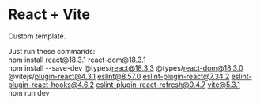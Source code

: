 # React + Vite

Custom template.

Just run these commands: <br>
npm install react@18.3.1 react-dom@18.3.1 <br>
npm install --save-dev @types/react@18.3.3 @types/react-dom@18.3.0 @vitejs/plugin-react@4.3.1 eslint@8.57.0 eslint-plugin-react@7.34.2 eslint-plugin-react-hooks@4.6.2 eslint-plugin-react-refresh@0.4.7 vite@5.3.1 <br>
npm run dev
